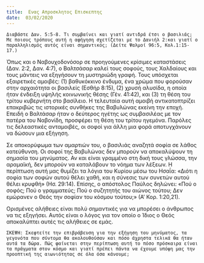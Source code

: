 ```yaml
---
title:  Ενας Απροσκλητος Επισκεπτης
date:  03/02/2020
---
```


`Διαβάστε Δαν. 5:5-8. Τι συμβαίνει και γιατί αντιδρά έτσι ο βασιλιάς; Με ποιους τρόπους αυτή η αφήγηση σχετίζεται με το Δανιήλ 2:και γιατί ο παραλληλισμός αυτός είναι σημαντικός; (Δείτε Ψαλμοί 96:5, Κολ.1:15-17.)`

Όπως και ο Ναβουχοδονόσορ σε προηγούμενες κρίσιμες καταστάσεις (Δαν. 2:2, Δαν. 4:7), ο Βαλτσάσαρ καλεί τους σοφούς, τους Χαλδαίους και τους μάντεις να εξηγήσουν τη μυστηριώδη γραφή. Τους υπόσχεται εξαιρετικές αμοιβές: (1) βαθυκόκκινο ένδυμα, ένα χρώμα που φορούσαν στην αρχαιότητα οι βασιλείς (Εσθήρ 8:15), (2) χρυσή αλυσίδα, η οποία ήταν ένδειξη υψηλής κοινωνικής θέσης (Γέν. 41:42), και (3) τη θέση του τρίτου κυβερνήτη στο βασίλειο. Η τελευταία αυτή αμοιβή αντικατοπτρίζει επακριβώς τις ιστορικές συνθήκες της Βαβυλώνας εκείνη την εποχή. Επειδή ο Βαλτάσαρ ήταν ο δεύτερος ηγέτης ως συμβασιλέας με τον πατέρα του Ναβονίδη, προσφέρει τη θέση του τρίτου ηγεμόνα. Παρόλες τις δελεαστικές ανταμοιβές, οι σοφοί για άλλη μια φορά αποτυγχάνουν να δώσουν μια εξήγηση.

Σε αποκορύφωμα των αμαρτιών του, ο βασιλιάς αναζητά σοφία σε λάθος κατεύθυνση. Οι σοφοί της Βαβυλώνας δεν μπορούν να αποκαλύψουν τη σημασία του μηνύματος. Αν και είναι γραμμένο στη δική τους γλώσσα, την αραμαϊκή, δεν μπορούν να καταλάβουν το νόημα των λέξεων. Η περίπτωση αυτή μας θυμίζει τα λόγια του Κυρίου μέσω του Ησαΐα: «Διότι η σοφία των σοφών αυτού θέλει χαθή, και η σύνεσις των συνετών αυτού θέλει κρυφθή» (Ησ. 29:14). Επίσης, ο απόστολος Παύλος δηλώνει: «Πού ο σοφός; Πού ο γραμματεύς; Πού ο συζητητής του αιώνος τούτου; Δεν εμώρανεν ο Θεός την σοφίαν του κόσμου τούτου;» (Α’ Κορ. 1:20,21).

Ορισμένες αλήθειες είναι πολύ σημαντικές για να μπορέσει ο άνθρωπος να τις εξηγήσει. Αυτός είναι ο λόγος για τον οποίο ο Ίδιος ο Θεός αποκαλύπτει αυτές τις αλήθειες σε εμάς.

`ΣΚΕΨΗ: Σκεφτείτε την επιβράβευση για την εξήγηση του μηνύματος, τα γεγονότα που σύντομα θα ακολουθούσαν και πόσο άχρηστα τελικά θα ήταν αυτά τα δώρα. Πώς φαίνεται στην περίπτωση αυτή το πόσο πρόσκαιρα είναι τα πράγματα στον κόσμο και γιατί πρέπει πάντα να έχουμε υπόψη μας την προοπτική της αιωνιότητας σε όλα όσα κάνουμε;`
